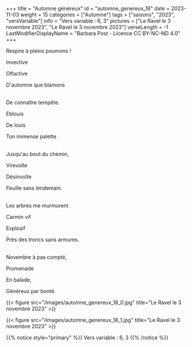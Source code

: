 +++
title = "Automne généreux"
id = "automne_genereux_18"
date = 2023-11-03
weight = 15
categories = ["Automne"]
tags = ["saisons", "2023", "versVariable"]
info = "Vers variable : 6, 3"
pictures = ["Le Ravel le 3 novembre 2023", "Le Ravel le 3 novembre 2023"]
verseLength = -1
LastModifierDisplayName = "Barbara Post - Licence CC BY-NC-ND 4.0"
+++

Respire à pleins poumons !

Invective

Olfactive

D'automne que blamons

 \
De connaître tempête.

Eblouis

De louis

Ton immense palette

 \
Jusqu'au bout du chemin,

Virevolte

Désinvolte

Feuille sans lendemain.

 \
Les arbres me murmurent

Carmin vif

Explosif

Près des troncs sans armures.

 \
Novembre à pas compté,

Promenade

En balade,

Généreux par bonté.

{{< figure src="/images/automne_genereux_18_0.jpg" title="Le Ravel le 3 novembre 2023" >}}

{{< figure src="/images/automne_genereux_18_1.jpg" title="Le Ravel le 3 novembre 2023" >}}

{{% notice style="primary" %}}
Vers variable : 6, 3
{{% /notice %}}
